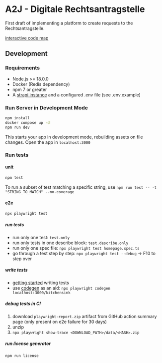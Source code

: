 # A2J - Digitale Rechtsantragstelle

First draft of implementing a platform to create requests to the Rechtsantragstelle.

[interactive code map](https://app.codesee.io/maps/public/394613e0-432c-11ee-be7c-257cf8b8fc87)

## Development

### Requirements

- Node.js >= 18.0.0
- Docker (Redis dependency)
- npm 7 or greater
- A [strapi instance](https://github.com/digitalservicebund/a2j-rechtsantragstelle-strapi) and a configured .env file (see .env.example)

### Run Server in Development Mode

```sh
npm install
docker compose up -d
npm run dev
```

This starts your app in development mode, rebuilding assets on file changes.
Open the app in `localhost:3000`

### Run tests

#### unit

```sh
npm test
```

To run a subset of test matching a specific string, use `npm run test -- -t "STRING_TO_MATCH" --no-coverage`

#### e2e

```sh
npx playwright test
```

##### run tests

- run only one test: `test.only`
- run only tests in one describe block: `test.describe.only`
- run only one spec file: `npx playwright test homepage.spec.ts`
- go through a test step by step: `npx playwright test --debug` -> F10 to step over

##### write tests

- [getting started](https://playwright.dev/docs/writing-tests) writing tests
- use [codegen](https://playwright.dev/docs/codegen-intro) as an aid: `npx playwright codegen localhost:3000/kitchensink`

##### debug tests in CI

1. download `playwright-report.zip` artifact from GitHub action summary page (only present on e2e failure for 30 days)
2. unzip
3. `npx playwright show-trace <DOWNLOAD_PATH>/data/<HASH>.zip`

##### run license generator

`npm run license`
